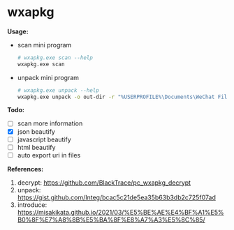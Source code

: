 # wxapkg

**Usage:**

- scan mini program

    ```bash
    # wxapkg.exe scan --help
    wxapkg.exe scan
    ```

- unpack mini program

    ```bash
    # wxapkg.exe unpack --help     
    wxapkg.exe unpack -o out-dir -r "%USERPROFILE%\Documents\WeChat Files\Applet\wx00000000000000"
    ```

**Todo:**

- [ ] scan more information
- [x] json beautify
- [ ] javascript beautify
- [ ] html beautify
- [ ] auto export uri in files

**References:**

1. decrypt: https://github.com/BlackTrace/pc_wxapkg_decrypt
2. unpack: https://gist.github.com/Integ/bcac5c21de5ea35b63b3db2c725f07ad
3. introduce: https://misakikata.github.io/2021/03/%E5%BE%AE%E4%BF%A1%E5%B0%8F%E7%A8%8B%E5%BA%8F%E8%A7%A3%E5%8C%85/
